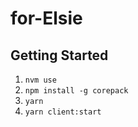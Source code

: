 # for-Elsie

## Getting Started

1. `nvm use`
2. `npm install -g corepack`
3. `yarn`
4. `yarn client:start`
